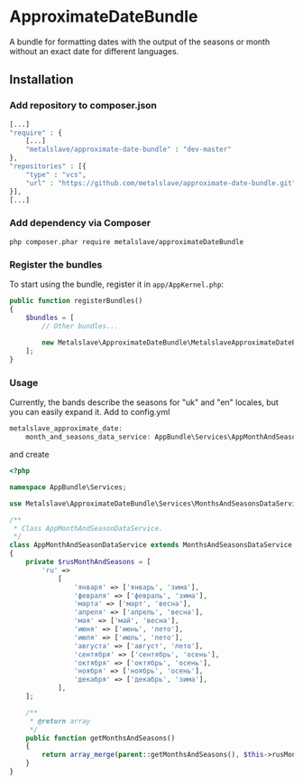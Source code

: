 # ApproximateDateBundle

A bundle for formatting dates with the output of the seasons or month without an exact date for different languages.

## Installation

### Add repository to composer.json

```php
[...]
"require" : {
    [...]
    "metalslave/approximate-date-bundle" : "dev-master"
},
"repositories" : [{
    "type" : "vcs",
    "url" : "https://github.com/metalslave/approximate-date-bundle.git"
}],
[...]
```
### Add dependency via Composer

```php composer.phar require metalslave/approximateDateBundle```

### Register the bundles

To start using the bundle, register it in `app/AppKernel.php`:

```php
public function registerBundles()
{
    $bundles = [
        // Other bundles...
        
        new Metalslave\ApproximateDateBundle\MetalslaveApproximateDateBundle(),
    ];
}
```


### Usage
Currently, the bands describe the seasons for "uk" and "en" locales, but you can easily expand it. 
Add to config.yml
```php
metalslave_approximate_date:
    month_and_seasons_data_service: AppBundle\Services\AppMonthAndSeasonDataService 
```
and create
 ```php
 <?php
 
 namespace AppBundle\Services;
 
 use Metalslave\ApproximateDateBundle\Services\MonthsAndSeasonsDataService;
 
 /**
  * Class AppMonthAndSeasonDataService.
  */
 class AppMonthAndSeasonDataService extends MonthsAndSeasonsDataService
 {
     private $rusMonthAndSeasons = [
         'ru' =>
             [
                 'января' => ['январь', 'зима'],
                 'февраля' => ['февраль', 'зима'],
                 'марта' => ['март', 'весна'],
                 'апреля' => ['апрель', 'весна'],
                 'мая' => ['май', 'весна'],
                 'июня' => ['июнь', 'лето'],
                 'июля' => ['июль', 'лето'],
                 'августа' => ['август', 'лето'],
                 'сентября' => ['сентябрь', 'осень'],
                 'октября' => ['октябрь', 'осень'],
                 'ноября' => ['ноябрь', 'осень'],
                 'декабря' => ['декабрь', 'зима'],
             ],
     ];
 
     /**
      * @return array
      */
     public function getMonthsAndSeasons()
     {
         return array_merge(parent::getMonthsAndSeasons(), $this->rusMonthAndSeasons);
     }
 }

 ```